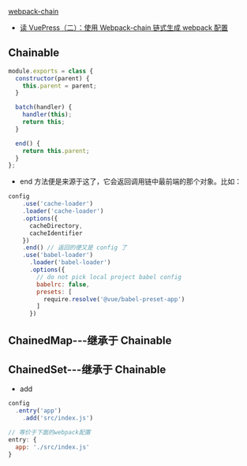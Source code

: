 [webpack-chain](https://github.com/Yatoo2018/webpack-chain/tree/zh-cmn-Hans)
- [读 VuePress（二）：使用 Webpack-chain 链式生成 webpack 配置](https://www.jianshu.com/p/a63b55b1d9cc)

## Chainable
```js
module.exports = class {
  constructor(parent) {
    this.parent = parent;
  }

  batch(handler) {
    handler(this);
    return this;
  }

  end() {
    return this.parent;
  }
};
```
- end 方法便是来源于这了，它会返回调用链中最前端的那个对象。比如：
```js
config
    .use('cache-loader')
    .loader('cache-loader')
    .options({
      cacheDirectory,
      cacheIdentifier
    })
    .end() // 返回的便又是 config 了
    .use('babel-loader')
      .loader('babel-loader')
      .options({
        // do not pick local project babel config
        babelrc: false,
        presets: [
          require.resolve('@vue/babel-preset-app')
        ]
      })
```

## ChainedMap---继承于 Chainable

## ChainedSet---继承于 Chainable
- add
```js
config
  .entry('app')
    .add('src/index.js')

// 等价于下面的webpack配置
entry: {
  app: './src/index.js'
}
```

